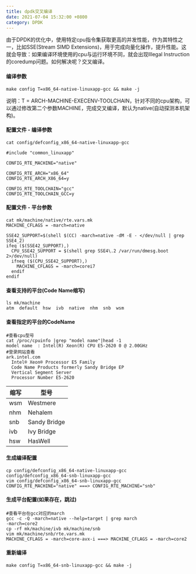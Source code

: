 ```yaml
---
title: dpdk交叉编译
date: 2021-07-04 15:32:00 +0800
category: DPDK
---
```

由于DPDK的优化中，使用特定cpu指令集获取更高的并发性能，作为其特性之一，比如SSE(Stream SIMD Extensions)，用于完成向量化操作，提升性能。这就会导致：如果编译环境使用的cpu与运行环境不同，就会出现Illegal Instruction的coredump问题。如何解决呢？交叉编译。
#### 编译参数
```
make config T=x86_64-native-linuxapp-gcc && make -j
```
说明：T = ARCH-MACHINE-EXECENV-TOOLCHAIN，针对不同的cpu架构，可以通过修改第二个参数MACHINE，完成交叉编译，默认为native(自动探测本机架构)。
#### 配置文件 - 编译参数
```
cat config/defconfig_x86_64-native-linuxapp-gcc

#include "common_linuxapp"

CONFIG_RTE_MACHINE="native"

CONFIG_RTE_ARCH="x86_64"
CONFIG_RTE_ARCH_X86_64=y

CONFIG_RTE_TOOLCHAIN="gcc"
CONFIG_RTE_TOOLCHAIN_GCC=y
```
#### 配置文件 - 平台参数
```
cat mk/machine/native/rte.vars.mk
MACHINE_CFLAGS = -march=native

SSE42_SUPPORT=$(shell $(CC) -march=native -dM -E - </dev/null | grep SSE4_2)
ifeq ($(SSE42_SUPPORT),)
  CPU_SSE42_SUPPORT = $(shell grep SSE4\.2 /var/run/dmesg.boot 2>/dev/null)
  ifneq ($(CPU_SSE42_SUPPORT),)
    MACHINE_CFLAGS = -march=corei7
  endif
endif
```
#### 查看支持的平台(Code Name缩写)
```
ls mk/machine
atm  default  hsw  ivb  native  nhm  snb  wsm
```
#### 查看指定的平台的CodeName
```
#查看cpu型号
cat /proc/cpuinfo |grep "model name"|head -1
model name	: Intel(R) Xeon(R) CPU E5-2620 0 @ 2.00GHz
#登录网站查看
ark.intel.com
  Intel® Xeon® Processor E5 Family
  Code Name Products formerly Sandy Bridge EP
  Vertical Segment Server
  Processor Number E5-2620
```
|缩写|型号|
|---|---|
|wsm|Westmere|
|nhm|Nehalem|
|snb|Sandy Bridge|
|ivb|Ivy Bridge|
|hsw|HasWell|
#### 生成编译配置
```
cp config/defconfig_x86_64-native-linuxapp-gcc config/defconfig_x86_64-snb-linuxapp-gcc
vim config/defconfig_x86_64-snb-linuxapp-gcc
CONFIG_RTE_MACHINE="native" ===> CONFIG_RTE_MACHINE="snb"
```
#### 生成平台配置(如果存在，跳过)
```
#查看平台在gcc对应的march
gcc -c -Q -march=native --help=target | grep march
-march=core2
cp -rf mk/machine/ivb mk/machine/snb
vim mk/machine/snb/rte.vars.mk
MACHINE_CFLAGS = -march=core-avx-i ===> MACHINE_CFLAGS = -march=core2
```
#### 重新编译
```
make config T=x86_64-snb-linuxapp-gcc && make -j
```